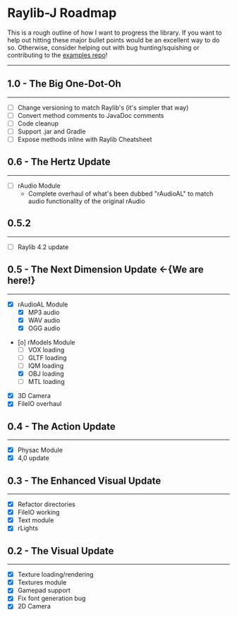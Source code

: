 # Raylib-J Roadmap

This is a rough outline of how I want to progress the library. If you want to help out hitting these major bullet points 
would be an excellent way to do so. Otherwise, consider helping out with bug hunting/squishing or contributing to the 
[examples repo](https://github.com/CreedVI/Raylib-J-Examples)!
<hr>

## 1.0 - The Big One-Dot-Oh
<hr>

* [ ] Change versioning to match Raylib's (it's simpler that way)
* [ ] Convert method comments to JavaDoc comments
* [ ] Code cleanup
* [ ] Support .jar and Gradle
* [ ] Expose methods inline with Raylib Cheatsheet

## 0.6 - The Hertz Update
<hr>

* [ ] rAudio Module
  * Complete overhaul of what's been dubbed "rAudioAL" to match audio functionality of the original rAudio

## 0.5.2 
<hr>

* [ ] Raylib 4.2 update

## 0.5 - The Next Dimension Update <-{We are here!}
<hr>

* [X] rAudioAL Module
  * [X] MP3 audio
  * [X] WAV audio
  * [X] OGG audio

* [o] rModels Module
  * [ ] VOX loading
  * [ ] GLTF loading
  * [ ] IQM loading
  * [X] OBJ loading
  * [ ] MTL loading

* [X] 3D Camera
* [X] FileIO overhaul

## 0.4 - The Action Update
<hr>

* [X] Physac Module
* [X] 4,0 update

## 0.3 - The Enhanced Visual Update
<hr>

* [X] Refactor directories
* [X] FileIO working
* [X] Text module
* [X] rLights

## 0.2 - The Visual Update
<hr>

* [X] Texture loading/rendering
* [X] Textures module
* [X] Gamepad support
* [X] Fix font generation bug
* [X] 2D Camera
